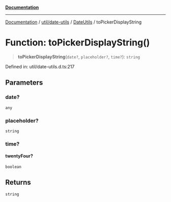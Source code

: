 [**Documentation**](../../../../../index.md)

***

[Documentation](../../../../../index.md) / [util/date-utils](../../../index.md) / [DateUtils](../index.md) / toPickerDisplayString

# Function: toPickerDisplayString()

> **toPickerDisplayString**(`date?`, `placeholder?`, `time?`): `string`

Defined in: util/date-utils.d.ts:217

## Parameters

### date?

`any`

### placeholder?

`string`

### time?

#### twentyFour?

`boolean`

## Returns

`string`

